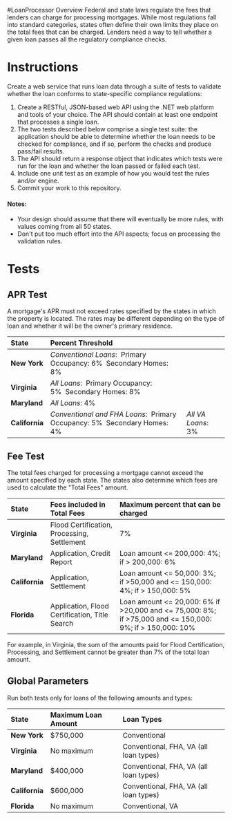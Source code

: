 #LoanProcessor Overview
Federal and state laws regulate the fees that lenders can charge for processing mortgages.  While most regulations fall into standard categories, states often define their own limits they place on the total fees that can be charged.  Lenders need a way to tell whether a given loan passes all the regulatory compliance checks.

# Instructions
Create a web service that runs loan data through a suite of tests to validate whether the loan conforms to state-specific compliance regulations:
1. Create a RESTful, JSON-based web API using the .NET web platform and tools of your choice.  The API should contain at least one endpoint that processes a single loan.
2. The two tests described below comprise a single test suite: the application should be able to determine whether the loan needs to be checked for compliance, and if so, perform the checks and produce pass/fail results.
3. The API should return a response object that indicates which tests were run for the loan and whether the loan passed or failed each test.
4. Include one unit test as an example of how you would test the rules and/or engine.
5. Commit your work to this repository.

#### Notes:
* Your design should assume that there will eventually be more rules, with values coming from all 50 states.
* Don't put too much effort into the API aspects; focus on processing the validation rules.

# Tests

## APR Test

A mortgage's APR must not exceed rates specified by the states in which the property is located.  The rates may be different depending on the type of loan and whether it will be the owner's primary residence.

| State          | Percent Threshold                                                                             |                    |
| :------------- | :-------------------------------------------------------------------------------------------- | :----------------- |
| **New York**   | *Conventional Loans*:&nbsp;&nbsp;Primary Occupancy: 6%&nbsp;&nbsp;Secondary Homes: 8%         |
| **Virginia**   | *All Loans*:&nbsp;&nbsp;Primary Occupancy: 5%&nbsp;&nbsp;Secondary Homes: 8%                  |
| **Maryland**   | *All Loans*: 4%                                                                               |
| **California** | *Conventional and FHA Loans*:&nbsp;&nbsp;Primary Occupancy: 5%&nbsp;&nbsp;Secondary Homes: 4% | *All VA Loans*: 3% |



## Fee Test

The total fees charged for processing a mortgage cannot exceed the amount specified by each state.  The states also determine which fees are used to calculate the "Total Fees" amount.

| State          | Fees included in Total Fees                    | Maximum percent that can be charged                                                                      |
| :------------- | :--------------------------------------------- | :------------------------------------------------------------------------------------------------------- |
| **Virginia**   | Flood Certification, Processing, Settlement    | 7%                                                                                                       |
| **Maryland**   | Application, Credit Report                     | Loan amount <= 200,000: 4%; if > 200,000: 6%                                                             |
| **California** | Application, Settlement                        | Loan amount <= 50,000: 3%; if >50,000 and <= 150,000: 4%; if > 150,000: 5%                               |
| **Florida**    | Application, Flood Certification, Title Search | Loan amount <= 20,000: 6% if >20,000 and <= 75,000: 8%; if >75,000 and <= 150,000: 9%; if > 150,000: 10% |

For example, in Virginia, the sum of the amounts paid for Flood Certification, Processing, and Settlement cannot be greater than 7% of the total loan amount.

## Global Parameters

Run both tests only for loans of the following amounts and types:

| State          | Maximum Loan Amount | Loan Types                             |
| :------------- | :------------------ | :------------------------------------- |
| **New York**   | $750,000            | Conventional                           |
| **Virginia**   | No maximum          | Conventional, FHA, VA (all loan types) |
| **Maryland**   | $400,000            | Conventional, FHA, VA (all loan types) |
| **California** | $600,000            | Conventional, FHA, VA (all loan types) |
| **Florida**    | No maximum          | Conventional, VA                       |